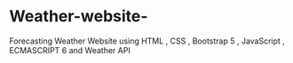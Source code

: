 # Weather-website-
Forecasting Weather Website using HTML , CSS , Bootstrap 5 , JavaScript , ECMASCRIPT 6 and Weather API
